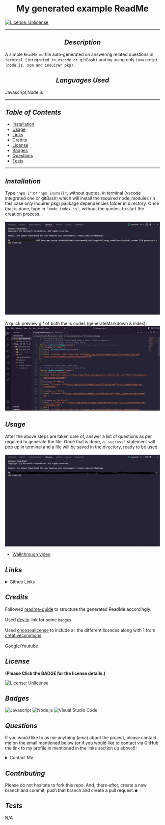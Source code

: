 
# <div align="center"> **My generated example ReadMe** </div>

[![License: Unlicense](https://img.shields.io/badge/License-Unlicense-blue.svg)](https://choosealicense.com/licenses/unlicense/)

---

## <div align="center"> *Description* </div>

  A simple `ReadMe.md` file auto-generated on answering related questions in `terminal (integrated in vscode or gitBash)` and by using only `javascript (node.js, npm and inquirer pkg)`.

## <div align="center"> *Languages Used* </div>

  Javascript,Node.js

---

## *Table of Contents*

* [Installation](#Installation)
* [Usage](#Usage)
* [Links](#Links)
* [Credits](#Credits)
* [License](#License)
* [Badges](#Badges)
* [Questions](#Questions)
* [Tests](#Tests)

---

## *Installation*

  Type `"npm i"` or `"npm install"`, without quotes, in terminal (vscode integrated one or gitBash) which will install the required node_modules (in this case only inquirer pkg) package dependencies folder in directory. Once that is done, type in `"node index.js"`, without the quotes, to start the creation process.  </br></br>  ![NodeCommand](../media/NodeCmd.jpg)  </br></br>  A quick preview gif of both the js codes (generateMarkdown & index): ![CodePreview](../media/IndexandGenerateMarkdownCodesPreview.gif)

## *Usage*

  After the above steps are taken care of, answer a list of questions as per required to generate the file. Once that is done, a `'success'` statement will pop up in terminal and a file will be saved in the directory, ready to be used.  </br></br>  ![UsageProcess](../media/Terminal_NodeInitialize-to-ReadMeSavedSuccessfully.gif)

* [Walkthrough video](../media/)

## *Links*

<details>

<summary>Github Links</summary>

* >[Professional-ReadMe-file-generator](https://github.com/A-N26/professional-readme-file-generator)

* >N/A

</details>

## *Credits*

  Followed [readme-guide](https://coding-boot-camp.github.io/full-stack/github/professional-readme-guide) to structure the generated ReadMe accordingly.  </br></br>  Used [dev.to](https://dev.to/envoy_/150-badges-for-github-pnk#ide) link for some `badges`.  </br></br>  Used [choosealicense](https://choosealicense.com/) to include all the different licences along with 1 from [creativecommons](https://creativecommons.org/publicdomain/mark/1.0/).  </br></br>  Google/Youtube

## *License*

  **(Please Click the BADGE for the license details.)**

  [![License: Unlicense](https://img.shields.io/badge/License-Unlicense-blue.svg)](https://choosealicense.com/licenses/unlicense/)

## *Badges*

  ![Javascript](https://img.shields.io/badge/JavaScript-323330?style=for-the-badge&logo=javascript&logoColor=F7DF1E)  ![Node.js](https://img.shields.io/badge/Node.js-43853D?style=for-the-badge&logo=node.js&logoColor=white)  ![Visual Studio Code](https://img.shields.io/badge/Visual_Studio_Code-0078D4?style=for-the-badge&logo=visual%20studio%20code&logoColor=white)

## *Questions*

If you would like to as me anything (ama) about the project, please contact me on the email mentioned below (or if you would like to contact via GitHub the link to my profile in mentioned in the links section up above!):

<details>

<summary>Contact Me</summary>

* [A-N26](https://github.com/A-N26)

* [My e-mail](A-N26@github.com)

</details>

## *Contributing*

  Please do not hesitate to fork this repo. And, there-after, create a new branch and commit, push that branch and create a pull request.☻

## *Tests*

  N/A
